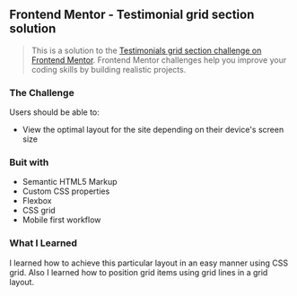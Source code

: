 ## Frontend Mentor - Testimonial grid section solution

> This is a solution to the [Testimonials grid section challenge on Frontend Mentor](https://www.frontendmentor.io/challenges/testimonials-grid-section-Nnw6J7Un7). Frontend Mentor challenges help you improve your coding skills by building realistic projects. 

### The Challenge

Users should be able to:
- View the optimal layout for the site depending on their device's screen size

### Buit with

- Semantic HTML5 Markup
- Custom CSS properties
- Flexbox
- CSS grid 
- Mobile first workflow

### What I Learned

I learned how to achieve this particular layout in an easy manner using CSS grid. Also I learned how to position grid items using grid lines in a grid layout.

